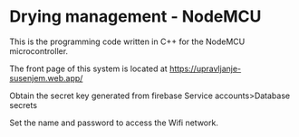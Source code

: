 # Drying management - NodeMCU

This is the programming code written in C++ for the NodeMCU microcontroller. 

The front page of this system is located at https://upravljanje-susenjem.web.app/

Obtain the secret key generated from firebase Service accounts>Database secrets

Set the name and password to access the Wifi network.
